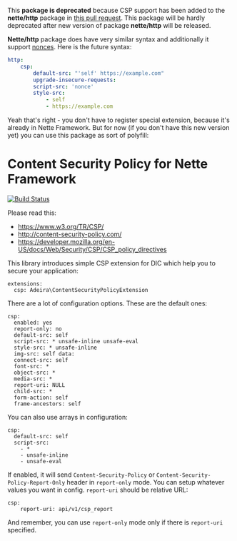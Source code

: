 This **package is deprecated** because CSP support has been added to the **nette/http** package in [this pull request](https://github.com/nette/http/pull/115). This package will be hardly deprecated after new version of package **nette/http** will be released.

**Nette/http** package does have very similar syntax and additionally it support [nonces](https://www.websec.be/blog/cspstrictdynamic/#fixing-broken-whitelists). Here is the future syntax:

```yaml
http:
    csp:
        default-src: "'self' https://example.com"
        upgrade-insecure-requests:
        script-src: 'nonce'
        style-src:
            - self
            - https://example.com
```

Yeah that's right - you don't have to register special extension, because it's already in Nette  Framework. But for now (if you don't have this new version yet) you can use this package as sort of polyfill:

# Content Security Policy for Nette Framework

[![Build Status](https://travis-ci.org/adeira/csp.svg?branch=master)](https://travis-ci.org/adeira/csp)

Please read this:
- https://www.w3.org/TR/CSP/
- http://content-security-policy.com/
- https://developer.mozilla.org/en-US/docs/Web/Security/CSP/CSP_policy_directives

This library introduces simple CSP extension for DIC which help you to secure your application:

```
extensions:
  csp: Adeira\ContentSecurityPolicyExtension
```

There are a lot of configuration options. These are the default ones:

```
csp:
  enabled: yes
  report-only: no
  default-src: self
  script-src: * unsafe-inline unsafe-eval
  style-src: * unsafe-inline
  img-src: self data:
  connect-src: self
  font-src: *
  object-src: *
  media-src: *
  report-uri: NULL
  child-src: *
  form-action: self
  frame-ancestors: self
```

You can also use arrays in configuration:

```
csp:
  default-src: self
  script-src:
    - *
    - unsafe-inline
    - unsafe-eval
```

If enabled, it will send `Content-Security-Policy` or `Content-Security-Policy-Report-Only` header in `report-only` mode. You can setup whatever values you want in config. `report-uri` should be relative URL:

```
csp:
	report-uri: api/v1/csp_report
```

And remember, you can use `report-only` mode only if there is `report-uri` specified.
